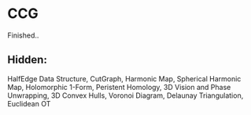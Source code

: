 # CCG
Finished.. 

## Hidden: 
HalfEdge Data Structure, CutGraph, Harmonic Map, Spherical Harmonic Map, Holomorphic 1-Form, Peristent Homology, 3D Vision and Phase Unwrapping, 3D Convex Hulls, Voronoi Diagram, Delaunay Triangulation, Euclidean OT
